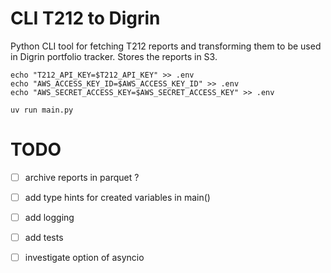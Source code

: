 # CLI T212 to Digrin
Python CLI tool for fetching T212 reports and transforming them to be used in Digrin portfolio tracker. Stores the reports in S3.

```
echo "T212_API_KEY=$T212_API_KEY" >> .env
echo "AWS_ACCESS_KEY_ID=$AWS_ACCESS_KEY_ID" >> .env
echo "AWS_SECRET_ACCESS_KEY=$AWS_SECRET_ACCESS_KEY" >> .env
```

```
uv run main.py
```

# TODO

- [ ] archive reports in parquet ?

- [ ] add type hints for created variables in main()

- [ ] add logging

- [ ] add tests

- [ ] investigate option of asyncio
